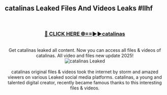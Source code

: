 ## catalinas Leaked Files And Videos Leaks #llhf
<br>
<div align="center">
<h3><a href="https://watchclip.my.id/catalinas" rel="nofollow">🔴 CLICK HERE 🌐==►►catalinas</a></h3>
<br>
Get catalinas leaked all content. Now you can access all files & videos of catalinas. All video and files new update 2025!
<br>
<a href="https://watchclip.my.id/catalinas" rel="nofollow" data-target="animated-image.originalLink"><img src="https://i.ibb.co.com/WyWwxjT/player-gif2.gif" alt="catalinas Leaked" style="max-width: 100%; display: inline-block;" data-target="animated-image.originalImage"></a>
<br><br>
catalinas original files & videos took the internet by storm and amazed viewers on various Leaked social media platforms. catalinas, a young and talented digital creator, recently became famous thanks to this interesting files & videos.
</div>
<br>